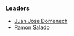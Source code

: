 ### Leaders
* [Juan Jose Domenech](mailto:juanjose.domenech@owasp.org)
* [Ramon Salado](mailto:ramon.salado@owasp.org)


